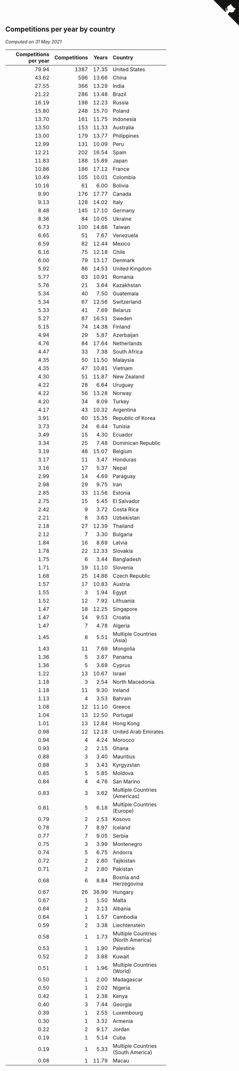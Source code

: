 ## Competitions per year by country

*Computed on 31 May 2021*

| Competitions per year | Competitions | Years | Country |
| ---: | ---: | ---: | :--- |
| 79.94 | 1387 | 17.35 | United States |
| 43.62 | 596 | 13.66 | China |
| 27.55 | 366 | 13.29 | India |
| 21.22 | 286 | 13.48 | Brazil |
| 16.19 | 198 | 12.23 | Russia |
| 15.80 | 248 | 15.70 | Poland |
| 13.70 | 161 | 11.75 | Indonesia |
| 13.50 | 153 | 11.33 | Australia |
| 13.00 | 179 | 13.77 | Philippines |
| 12.99 | 131 | 10.09 | Peru |
| 12.21 | 202 | 16.54 | Spain |
| 11.83 | 188 | 15.89 | Japan |
| 10.86 | 186 | 17.12 | France |
| 10.49 | 105 | 10.01 | Colombia |
| 10.16 | 61 | 6.00 | Bolivia |
| 9.90 | 176 | 17.77 | Canada |
| 9.13 | 128 | 14.02 | Italy |
| 8.48 | 145 | 17.10 | Germany |
| 8.36 | 84 | 10.05 | Ukraine |
| 6.73 | 100 | 14.86 | Taiwan |
| 6.65 | 51 | 7.67 | Venezuela |
| 6.59 | 82 | 12.44 | Mexico |
| 6.16 | 75 | 12.18 | Chile |
| 6.00 | 79 | 13.17 | Denmark |
| 5.92 | 86 | 14.53 | United Kingdom |
| 5.77 | 63 | 10.91 | Romania |
| 5.76 | 21 | 3.64 | Kazakhstan |
| 5.34 | 40 | 7.50 | Guatemala |
| 5.34 | 67 | 12.56 | Switzerland |
| 5.33 | 41 | 7.69 | Belarus |
| 5.27 | 87 | 16.51 | Sweden |
| 5.15 | 74 | 14.38 | Finland |
| 4.94 | 29 | 5.87 | Azerbaijan |
| 4.76 | 84 | 17.64 | Netherlands |
| 4.47 | 33 | 7.38 | South Africa |
| 4.35 | 50 | 11.50 | Malaysia |
| 4.35 | 47 | 10.81 | Vietnam |
| 4.30 | 51 | 11.87 | New Zealand |
| 4.22 | 28 | 6.64 | Uruguay |
| 4.22 | 56 | 13.28 | Norway |
| 4.20 | 34 | 8.09 | Turkey |
| 4.17 | 43 | 10.32 | Argentina |
| 3.91 | 60 | 15.35 | Republic of Korea |
| 3.73 | 24 | 6.44 | Tunisia |
| 3.49 | 15 | 4.30 | Ecuador |
| 3.34 | 25 | 7.48 | Dominican Republic |
| 3.19 | 48 | 15.07 | Belgium |
| 3.17 | 11 | 3.47 | Honduras |
| 3.16 | 17 | 5.37 | Nepal |
| 2.99 | 14 | 4.69 | Paraguay |
| 2.98 | 29 | 9.75 | Iran |
| 2.85 | 33 | 11.56 | Estonia |
| 2.75 | 15 | 5.45 | El Salvador |
| 2.42 | 9 | 3.72 | Costa Rica |
| 2.21 | 8 | 3.63 | Uzbekistan |
| 2.18 | 27 | 12.39 | Thailand |
| 2.12 | 7 | 3.30 | Bulgaria |
| 1.84 | 16 | 8.69 | Latvia |
| 1.78 | 22 | 12.33 | Slovakia |
| 1.75 | 6 | 3.44 | Bangladesh |
| 1.71 | 19 | 11.10 | Slovenia |
| 1.68 | 25 | 14.86 | Czech Republic |
| 1.57 | 17 | 10.83 | Austria |
| 1.55 | 3 | 1.94 | Egypt |
| 1.52 | 12 | 7.92 | Lithuania |
| 1.47 | 18 | 12.25 | Singapore |
| 1.47 | 14 | 9.53 | Croatia |
| 1.47 | 7 | 4.78 | Algeria |
| 1.45 | 8 | 5.51 | Multiple Countries (Asia) |
| 1.43 | 11 | 7.69 | Mongolia |
| 1.36 | 5 | 3.67 | Panama |
| 1.36 | 5 | 3.69 | Cyprus |
| 1.22 | 13 | 10.67 | Israel |
| 1.18 | 3 | 2.54 | North Macedonia |
| 1.18 | 11 | 9.30 | Ireland |
| 1.13 | 4 | 3.53 | Bahrain |
| 1.08 | 12 | 11.10 | Greece |
| 1.04 | 13 | 12.50 | Portugal |
| 1.01 | 13 | 12.84 | Hong Kong |
| 0.98 | 12 | 12.18 | United Arab Emirates |
| 0.94 | 4 | 4.24 | Morocco |
| 0.93 | 2 | 2.15 | Ghana |
| 0.88 | 3 | 3.40 | Mauritius |
| 0.88 | 3 | 3.43 | Kyrgyzstan |
| 0.85 | 5 | 5.85 | Moldova |
| 0.84 | 4 | 4.76 | San Marino |
| 0.83 | 3 | 3.62 | Multiple Countries (Americas) |
| 0.81 | 5 | 6.18 | Multiple Countries (Europe) |
| 0.79 | 2 | 2.53 | Kosovo |
| 0.78 | 7 | 8.97 | Iceland |
| 0.77 | 7 | 9.05 | Serbia |
| 0.75 | 3 | 3.99 | Montenegro |
| 0.74 | 5 | 6.75 | Andorra |
| 0.72 | 2 | 2.80 | Tajikistan |
| 0.71 | 2 | 2.80 | Pakistan |
| 0.68 | 6 | 8.84 | Bosnia and Herzegovina |
| 0.67 | 26 | 38.99 | Hungary |
| 0.67 | 1 | 1.50 | Malta |
| 0.64 | 2 | 3.13 | Albania |
| 0.64 | 1 | 1.57 | Cambodia |
| 0.59 | 2 | 3.38 | Liechtenstein |
| 0.58 | 1 | 1.73 | Multiple Countries (North America) |
| 0.53 | 1 | 1.90 | Palestine |
| 0.52 | 2 | 3.88 | Kuwait |
| 0.51 | 1 | 1.96 | Multiple Countries (World) |
| 0.50 | 1 | 2.00 | Madagascar |
| 0.50 | 1 | 2.02 | Nigeria |
| 0.42 | 1 | 2.38 | Kenya |
| 0.40 | 3 | 7.44 | Georgia |
| 0.39 | 1 | 2.55 | Luxembourg |
| 0.30 | 1 | 3.32 | Armenia |
| 0.22 | 2 | 9.17 | Jordan |
| 0.19 | 1 | 5.14 | Cuba |
| 0.19 | 1 | 5.33 | Multiple Countries (South America) |
| 0.08 | 1 | 11.79 | Macau |


<a href="https://github.com/jonatanklosko/wca_statistics" class="github-corner" aria-label="View source on Github"><svg width="80" height="80" viewBox="0 0 250 250" style="fill:#151513; color:#fff; position: absolute; top: 0; border: 0; right: 0;" aria-hidden="true"><path d="M0,0 L115,115 L130,115 L142,142 L250,250 L250,0 Z"></path><path d="M128.3,109.0 C113.8,99.7 119.0,89.6 119.0,89.6 C122.0,82.7 120.5,78.6 120.5,78.6 C119.2,72.0 123.4,76.3 123.4,76.3 C127.3,80.9 125.5,87.3 125.5,87.3 C122.9,97.6 130.6,101.9 134.4,103.2" fill="currentColor" style="transform-origin: 130px 106px;" class="octo-arm"></path><path d="M115.0,115.0 C114.9,115.1 118.7,116.5 119.8,115.4 L133.7,101.6 C136.9,99.2 139.9,98.4 142.2,98.6 C133.8,88.0 127.5,74.4 143.8,58.0 C148.5,53.4 154.0,51.2 159.7,51.0 C160.3,49.4 163.2,43.6 171.4,40.1 C171.4,40.1 176.1,42.5 178.8,56.2 C183.1,58.6 187.2,61.8 190.9,65.4 C194.5,69.0 197.7,73.2 200.1,77.6 C213.8,80.2 216.3,84.9 216.3,84.9 C212.7,93.1 206.9,96.0 205.4,96.6 C205.1,102.4 203.0,107.8 198.3,112.5 C181.9,128.9 168.3,122.5 157.7,114.1 C157.9,116.9 156.7,120.9 152.7,124.9 L141.0,136.5 C139.8,137.7 141.6,141.9 141.8,141.8 Z" fill="currentColor" class="octo-body"></path></svg></a><style>.github-corner:hover .octo-arm{animation:octocat-wave 560ms ease-in-out}@keyframes octocat-wave{0%,100%{transform:rotate(0)}20%,60%{transform:rotate(-25deg)}40%,80%{transform:rotate(10deg)}}@media (max-width:500px){.github-corner:hover .octo-arm{animation:none}.github-corner .octo-arm{animation:octocat-wave 560ms ease-in-out}}</style>
